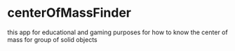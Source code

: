 # centerOfMassFinder
this app for educational and gaming purposes for how to know the center of mass for group of solid objects 
